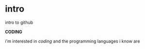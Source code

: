 # intro
intro to github


**CODING**

i'm interested in *coding*
and the programming languages i know are
